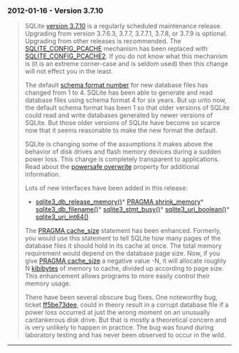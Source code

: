### 2012\-01\-16 \- Version 3\.7\.10


> SQLite [version 3\.7\.10](releaselog/3_7_10.html) is a regularly scheduled maintenance release.
>  Upgrading from version 3\.7\.6\.3, 3\.7\.7, 3\.7\.7\.1, 3\.7\.8, or 3\.7\.9 is
>  optional. Upgrading from other releases is recommended.
>  The [SQLITE\_CONFIG\_PCACHE](c3ref/c_config_covering_index_scan.html#sqliteconfigpcache) mechanism has been replaced with
>  [SQLITE\_CONFIG\_PCACHE2](c3ref/c_config_covering_index_scan.html#sqliteconfigpcache2). If you do not know what this mechanism
>  is (it is an extreme corner\-case and is seldom used) then this
>  change will not effect you in the least.
> 
> 
>  The default [schema format number](fileformat2.html#schemaformat) for new database files has changed
>  from 1 to 4\. SQLite has been able to generate and read database files
>  using schema format 4 for six years. But up unto now, the default
>  schema format has been 1 so that older versions of SQLite could read
>  and write databases generated by newer versions of SQLite. But those
>  older versions of SQLite have become so scarce now that it seems
>  reasonable to make the new format the default.
> 
> 
>  SQLite is changing some of the assumptions it makes above the behavior
>  of disk drives and flash memory devices during a sudden power loss.
>  This change is completely transparent to applications.
>  Read about the [powersafe overwrite](psow.html) property for additional information.
> 
> 
>  Lots of new interfaces have been added in this release:
>  * [sqlite3\_db\_release\_memory()](c3ref/db_release_memory.html)* [PRAGMA shrink\_memory](pragma.html#pragma_shrink_memory)* [sqlite3\_db\_filename()](c3ref/db_filename.html)* [sqlite3\_stmt\_busy()](c3ref/stmt_busy.html)* [sqlite3\_uri\_boolean()](c3ref/uri_boolean.html)* [sqlite3\_uri\_int64()](c3ref/uri_boolean.html)
> 
> 
> 
>  The [PRAGMA cache\_size](pragma.html#pragma_cache_size) statement has been enhanced. Formerly, you would
>  use this statement to tell SQLite how many pages of the database files it
>  should hold in its cache at once. The total memory requirement would
>  depend on the database page size. Now, if you give [PRAGMA cache\_size](pragma.html#pragma_cache_size)
>  a negative value \-N, it will allocate roughly N
>  [kibibytes](http://en.wikipedia.org/wiki/Kibibyte) of memory to cache,
>  divided up according to page size. This enhancement allows programs to
>  more easily control their memory usage.
> 
> 
>  There have been several obscure bug fixes. One noteworthy bug,
>  ticket [ff5be73dee](https://www.sqlite.org/src/info/ff5be73dee),
>  could in theory result in a corrupt database file if a power loss
>  occurred at just the wrong moment on an unusually cantankerous disk
>  drive. But that is mostly a theoretical concern and is very unlikely
>  to happen in practice. The bug was found during laboratory testing
>  and has never been observed to occur in the wild.



---

